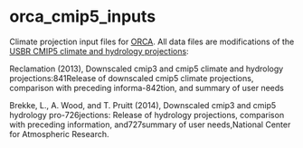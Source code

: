 # orca_cmip5_inputs
Climate projection input files for [ORCA](https://github.com/jscohen4/orca).
All data files are modifications of the [USBR CMIP5 climate and hydrology projections](https://gdo-dcp.ucllnl.org/downscaled_cmip_projections/dcpInterface.html):

Reclamation (2013), Downscaled cmip3 and cmip5 climate and hydrology projections:841Release of downscaled cmip5 climate projections, comparison with preceding informa-842tion, and summary of user needs

Brekke, L., A. Wood, and T. Pruitt (2014), Downscaled cmip3 and cmip5 hydrology pro-726jections: Release of hydrology projections, comparison with preceding information, and727summary of user needs,National Center for Atmospheric Research.
